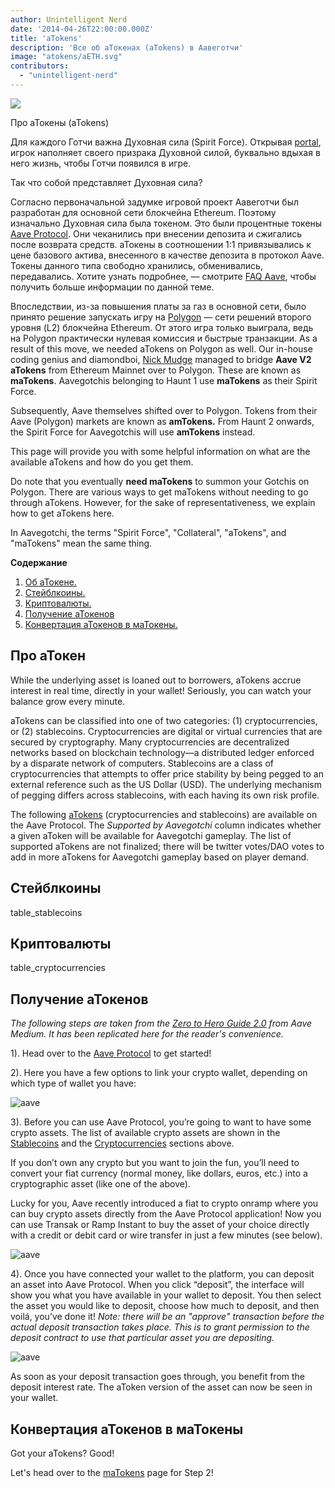 ```yaml
---
author: Unintelligent Nerd
date: '2014-04-26T22:00:00.000Z'
title: 'aTokens'
description: 'Все об аТокенах (aTokens) в Аавеготчи'
image: "atokens/aETH.svg"
contributors:
  - "unintelligent-nerd"
---
```


<div class="headerImageContainer">
<img class="headerImage" src="/atokens/aETH.png">
<p class="headerImageText">Про аТокены (aTokens)</p>
</div>

Для каждого Готчи важна Духовная сила (Spirit Force). Открывая [portal](/portals), игрок наполняет своего призрака Духовной силой, буквально вдыхая в него жизнь, чтобы Готчи появился в игре.

Так что собой представляет Духовная сила?

Согласно первоначальной задумке игровой проект Аавеготчи был разработан для основной сети блокчейна Ethereum. Поэтому изначально Духовная сила была токеном. Это были процентные токены [Aave Protocol](https://aave.com). Они чеканились при внесении депозита и сжигались после возврата средств. аТокены в соотношении 1:1 привязывались к цене базового актива, внесенного в качестве депозита в протокол Aave. Токены данного типа свободно хранились, обменивались, передавались. Хотите узнать подробнее, — смотрите [FAQ Aave](https://docs.aave.com/faq/), чтобы получить больше информации по данной теме.

Впоследствии, из-за повышения платы за газ в основной сети, было принято решение запускать игру на [Polygon](/glossary#polygon) — сети решений второго уровня (L2) блокчейна Ethereum. От этого игра только выиграла, ведь на Polygon практически нулевая комиссия и быстрые транзакции. As a result of this move, we needed aTokens on Polygon as well. Our in-house coding genius and diamondboi, [Nick Mudge](/team#nick-mudge) managed to bridge **Aave V2 aTokens** from Ethereum Mainnet over to Polygon. These are known as **maTokens**. Aavegotchis belonging to Haunt 1 use **maTokens** as their Spirit Force.

Subsequently, Aave themselves shifted over to Polygon. Tokens from their Aave (Polygon) markets are known as **amTokens.** From Haunt 2 onwards, the Spirit Force for Aavegotchis will use **amTokens** instead.

This page will provide you with some helpful information on what are the available aTokens and how do you get them.

Do note that you eventually **need maTokens** to summon your Gotchis on Polygon. There are various ways to get maTokens without needing to go through aTokens. However, for the sake of representativeness, we explain how to get aTokens here.

In Aavegotchi, the terms "Spirit Force", "Collateral", "aTokens", and "maTokens" mean the same thing.

<div class="contentsBox">

**Содержание**

<ol>
<li><a href=#about>Об аТокене.</a></li>
<li><a href=#stablecoins>Стейблкоины.</a></li>
<li><a href=#cryptocurrencies>Криптовалюты.</a></li>
<li><a href=#getting-atokens>Получение аТокенов</a></li>
<li><a href=#converting-atokens-into-matokens>Конвертация аТокенов в маТокены.</a></li>
</ol>

</div>

## Про аТокен

While the underlying asset is loaned out to borrowers, aTokens accrue interest in real time, directly in your wallet! Seriously, you can watch your balance grow every minute.

aTokens can be classified into one of two categories: (1) cryptocurrencies, or (2) stablecoins. Cryptocurrencies are digital or virtual currencies that are secured by cryptography. Many cryptocurrencies are decentralized networks based on blockchain technology—a distributed ledger enforced by a disparate network of computers. Stablecoins are a class of cryptocurrencies that attempts to offer price stability by being pegged to an external reference such as the US Dollar (USD). The underlying mechanism of pegging differs across stablecoins, with each having its own risk profile.

The following [aTokens](https://docs.aave.com/developers/deployed-contracts/deployed-contract-instances) (cryptocurrencies and stablecoins) are available on the Aave Protocol. The *Supported by Aavegotchi* column indicates whether a given aToken will be available for Aavegotchi gameplay. The list of supported aTokens are not finalized; there will be twitter votes/DAO votes to add in more aTokens for Aavegotchi gameplay based on player demand.

## Стейблкоины

table_stablecoins

## Криптовалюты

table_cryptocurrencies

## Получение аТокенов

*The following steps are taken from the [Zero to Hero Guide 2.0](https://medium.com/aave/zero-to-hero-guide-2-0-dadce0f3e834) from Aave Medium. It has been replicated here for the reader's convenience.*

1). Head over to the <a href = "https://app.aave.com/">Aave Protocol</a> to get started!

2). Here you have a few options to link your crypto wallet, depending on which type of wallet you have:

<img src = "/atokens/connect-your-wallet.png" alt = "aave" class="bodyImage" />

3). Before you can use Aave Protocol, you’re going to want to have some crypto assets. The list of available crypto assets are shown in the <a href=#stablecoins>Stablecoins</a> and the <a href=#cryptocurrencies>Cryptocurrencies</a> sections above.

If you don’t own any crypto but you want to join the fun, you’ll need to convert your fiat currency (normal money, like dollars, euros, etc.) into a cryptographic asset (like one of the above).

Lucky for you, Aave recently introduced a fiat to crypto onramp where you can buy crypto assets directly from the Aave Protocol application! Now you can use Transak or Ramp Instant to buy the asset of your choice directly with a credit or debit card or wire transfer in just a few minutes (see below).

<img src = "/atokens/buy-with-fiat.png" alt = "aave" class="bodyImage" />

4). Once you have connected your wallet to the platform, you can deposit an asset into Aave Protocol. When you click “deposit”, the interface will show you what you have available in your wallet to deposit. You then select the asset you would like to deposit, choose how much to deposit, and then voilá, you’ve done it! *Note: there will be an "approve" transaction before the actual deposit transaction takes place. This is to grant permission to the deposit contract to use that particular asset you are depositing.*

<img src = "/atokens/deposit.gif" alt = "aave" class="bodyImage" />

As soon as your deposit transaction goes through, you benefit from the deposit interest rate. The aToken version of the asset can now be seen in your wallet.

## Конвертация аТокенов в маТокены

Got your aTokens? Good!

Let's head over to the [maTokens](/matokens) page for Step 2!